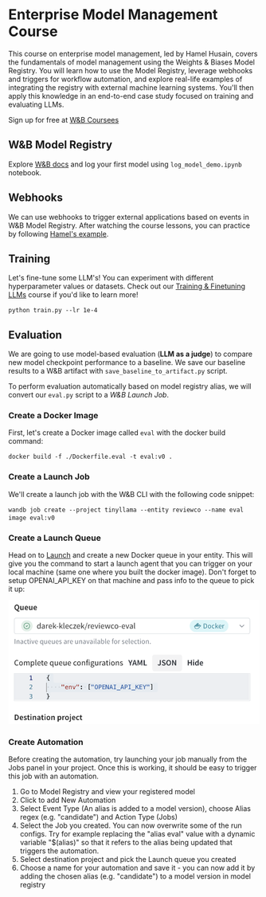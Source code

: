 # Enterprise Model Management Course

This course on enterprise model management, led by Hamel Husain, covers the fundamentals of model management using the Weights & Biases Model Registry. You will learn how to use the Model Registry, leverage webhooks and triggers for workflow automation, and explore real-life examples of integrating the registry with external machine learning systems. You'll then apply this knowledge in an end-to-end case study focused on training and evaluating LLMs.

Sign up for free at [W&B Coursees](https://www.wandb.courses/courses/enterprise-model-management)

## W&B Model Registry

Explore [W&B docs](https://docs.wandb.ai/guides/model_registry) and log your first model using `log_model_demo.ipynb` notebook. 

## Webhooks

We can use webhooks to trigger external applications based on events in W&B Model Registry. After watching the course lessons, you can practice by following [Hamel's example](https://github.com/hamelsmu/wandb-modal-webhook).

## Training

Let's fine-tune some LLM's! You can experiment with different hyperparameter values or datasets. Check out our [Training & Finetuning LLMs](https://www.wandb.courses/courses/training-fine-tuning-LLMs) course if you'd like to learn more!

```
python train.py --lr 1e-4
```

## Evaluation

We are going to use model-based evaluation (**LLM as a judge**) to compare new model checkpoint performance to a baseline. We save our baseline results to a W&B artifact with `save_baseline_to_artifact.py` script. 

To perform evaluation automatically based on model registry alias, we will convert our `eval.py` script to a *W&B Launch Job*. 

### Create a Docker Image

First, let's create a Docker image called `eval` with the docker build command:

```
docker build -f ./Dockerfile.eval -t eval:v0 .
```

### Create a Launch Job

We'll create a launch job with the W&B CLI with the following code snippet:

```
wandb job create --project tinyllama --entity reviewco --name eval image eval:v0
```

### Create a Launch Queue

Head on to [Launch]() and create a new Docker queue in your entity. This will give you the command to start a launch agent that you can trigger on your local machine (same one where you built the docker image). Don't forget to setup OPENAI_API_KEY on that machine and pass info to the queue to pick it up:

![Launch Queue Configuration](image.png)

### Create Automation

Before creating the automation, try launching your job manually from the Jobs panel in your project. Once this is working, it should be easy to trigger this job with an automation. 

1. Go to Model Registry and view your registered model
2. Click to add New Automation
3. Select Event Type (An alias is added to a model version), choose Alias regex (e.g. "candidate") and Action Type (Jobs)
4. Select the Job you created. You can now overwrite some of the run configs. Try for example replacing the "alias eval" value with a dynamic variable "$(alias)" so that it refers to the alias being updated that triggers the automation. 
5. Select destination project and pick the Launch queue you created
6. Choose a name for your automation and save it - you can now add it by adding the chosen alias (e.g. "candidate") to a model version in model registry

